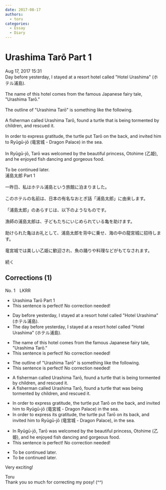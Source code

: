```yaml
---
date: 2017-08-17
authors:
  - toru
categories:
  - Essay
  - Diary
---
```


<h1 id="subject_show">Urashima Tarō Part 1</h1>
<div class="date">Aug 17, 2017 15:31</div>
<div id="post"><div id="body_show_ori">
Day before yesterday, I stayed at a resort hotel called "Hotel Urashima" (ホテル浦島).<br/><br/>The name of this hotel comes from the famous Japanese fairy tale, "Urashima Tarō."<br/><br/>The outline of "Urashima Tarō" is something like the following.<br/><br/>A fisherman called Urashima Tarō, found a turtle that is being tormented by children, and rescued it.<br/><br/>In order to express gratitude, the turtle put Tarō on the back, and invited him to Ryūgū-jō  (竜宮城 - Dragon Palace) in the sea.<br/><br/>In Ryūgū-jō, Tarō was welcomed by the beautiful princess, Otohime (乙姫), and he enjoyed fish dancing and gorgeous food.<br/><br/>To be continued later.
</div></div>

<!-- more -->

<div id="post_ja"><div id="body_show_mo">
浦島太郎 Part 1<br/><br/>一昨日、私はホテル浦島という旅館に泊まりました。<br/><br/>このホテルの名前は、日本の有名なおとぎ話「浦島太郎」に由来します。<br/><br/>「浦島太郎」のあらすじは、以下のようなものです。<br/><br/>漁師の浦島太郎は、子どもたちにいじめられている亀を助けます。<br/><br/>助けられた亀はお礼として、浦島太郎を背中に乗せ、海の中の龍宮城に招待します。<br/><br/>竜宮城では美しい乙姫に歓迎され、魚の踊りや料理などがもてなされます。<br/><br/>続く
</div></div>

## Corrections (1)
<div id="block"><div class="first_name"> No. 1　<span class="just_name">LKRR</span></div><div id="block2">
<ul class="correction_field">
<li class="incorrect">Urashima Tarō Part 1</li>
<li class="corrected perfect">This sentence is perfect! No correction needed!</li>
</ul>
<ul class="correction_field">
<li class="incorrect">Day before yesterday, I stayed at a resort hotel called "Hotel Urashima" (ホテル浦島).</li>
<li class="corrected correct">
<span class="f_blue">The d</span>ay before yesterday, I stayed at a resort hotel called "Hotel Urashima" (ホテル浦島).
</li>
</ul>
<ul class="correction_field">
<li class="incorrect">The name of this hotel comes from the famous Japanese fairy tale, "Urashima Tarō."</li>
<li class="corrected perfect">This sentence is perfect! No correction needed!</li>
</ul>
<ul class="correction_field">
<li class="incorrect">The outline of "Urashima Tarō" is something like the following.</li>
<li class="corrected perfect">This sentence is perfect! No correction needed!</li>
</ul>
<ul class="correction_field">
<li class="incorrect">A fisherman called Urashima Tarō, found a turtle that is being tormented by children, and rescued it.</li>
<li class="corrected correct">
A fisherman called Urashima Tarō, found a turtle that <span class="f_blue">was</span> being tormented by children, and rescued it.
</li>
</ul>
<ul class="correction_field">
<li class="incorrect">In order to express gratitude, the turtle put Tarō on the back, and invited him to Ryūgū-jō  (竜宮城 - Dragon Palace) in the sea.</li>
<li class="corrected correct">
In order to express <span class="f_blue">its</span> gratitude, the turtle put Tarō on <span class="f_blue">its</span> back, and invited him to Ryūgū-jō (竜宮城 - Dragon Palace)<span class="f_blue">,</span> in the sea.
</li>
</ul>
<ul class="correction_field">
<li class="incorrect">In Ryūgū-jō, Tarō was welcomed by the beautiful princess, Otohime (乙姫), and he enjoyed fish dancing and gorgeous food.</li>
<li class="corrected perfect">This sentence is perfect! No correction needed!</li>
</ul>
<ul class="correction_field">
<li class="incorrect">To be continued later.</li>
<li class="corrected correct">
To be continued later.
</li>
</ul>
<p class="comment_small">
 Very exciting!
</p>

</div><div class="name"><span class="just_name">Toru</span><br>
Thank you so much for correcting my posy! (^^)
</div>
</div>
